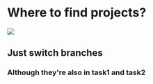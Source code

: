 # Where to find projects?

![](https://axolo.s3.eu-west-3.amazonaws.com/communication/blog/ultimate-pull-request/branches+in+GitHub+gif.gif)

## Just switch branches

### Although they're also in task1 and task2